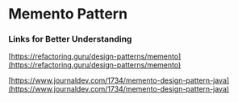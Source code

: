 # Memento Pattern

### Links for Better Understanding

[https://refactoring.guru/design-patterns/memento](https://refactoring.guru/design-patterns/memento)

[https://www.journaldev.com/1734/memento-design-pattern-java](https://www.journaldev.com/1734/memento-design-pattern-java)